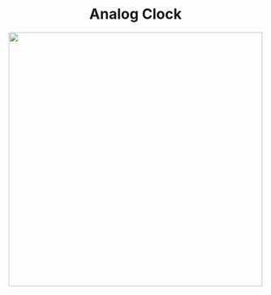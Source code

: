 <h1 align="center">Analog Clock</h1>

<p align="center">
  <img width="500px" src="https://user-images.githubusercontent.com/80118217/199412484-f6acc90a-188b-4471-89b0-5795458c2afd.JPG">
</p>

